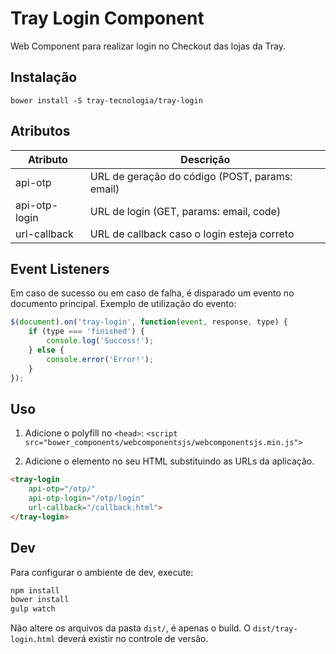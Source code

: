 # Tray Login Component
Web Component para realizar login no Checkout das lojas da Tray.

## Instalação

`bower install -S tray-tecnologia/tray-login`

## Atributos
Atributo      | Descrição
--------      | -----------
api-otp       | URL de geração do código (POST, params: email)
api-otp-login | URL de login (GET, params: email, code)
url-callback  | URL de callback caso o login esteja correto

## Event Listeners

Em caso de sucesso ou em caso de falha, é disparado um evento no documento principal.
Exemplo de utilização do evento:
```js
$(document).on('tray-login', function(event, response, type) {
    if (type === 'finished') {
        console.log('Success!');
    } else {
        console.error('Error!');
    }
});
```

## Uso

1. Adicione o polyfill no `<head>`:
`<script src="bower_components/webcomponentsjs/webcomponentsjs.min.js">`

2. Adicione o elemento no seu HTML substituindo as URLs da aplicação.

```HTML
<tray-login
    api-otp="/otp/"
    api-otp-login="/otp/login"
    url-callback="/callback.html">
</tray-login>
```

## Dev

Para configurar o ambiente de dev, execute:
```sh
npm install
bower install
gulp watch
```

Não altere os arquivos da pasta `dist/`, é apenas o build. O `dist/tray-login.html` deverá existir no controle de versão.

